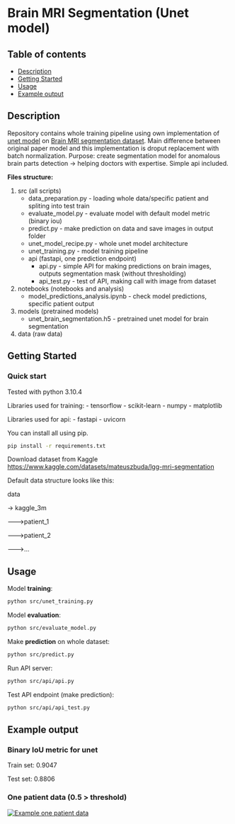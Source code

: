 # Brain MRI Segmentation (Unet model)

## Table of contents

* [Description](#description)
* [Getting Started](#getting-started)
* [Usage](#usage)
* [Example output](#example-output)

## Description

Repository contains whole training pipeline using own implementation of [unet model](https://arxiv.org/abs/1505.04597) on [Brain MRI segmentation dataset](https://www.kaggle.com/datasets/mateuszbuda/lgg-mri-segmentation).
Main difference between original paper model and this implementation is droput replacement with batch normalization.
Purpose: create segmentation model for anomalous brain parts detection -> helping doctors with expertise.
Simple api included.

**Files structure:**

1. src (all scripts)
    * data_preparation.py - loading whole data/specific patient and spliting into test train
    * evaluate_model.py - evaluate model with default model metric (binary iou)
    * predict.py - make prediction on data and save images in output folder
    * unet_model_recipe.py - whole unet model architecture
    * unet_training.py - model training pipeline
    * api (fastapi, one prediction endpoint)
        * api.py - simple API for making predictions on brain images, outputs segmentation mask (without thresholding)
        * api_test.py - test of API, making call with image from dataset
2. notebooks (notebooks and analysis)
    * model_predictions_analysis.ipynb - check model predictions, specific patient output
3. models (pretrained models)
    * unet_brain_segmentation.h5 - pretrained unet model for brain segmentation
4. data (raw data)

## Getting Started

### Quick start

Tested with python 3.10.4

Libraries used for training:
    - tensorflow
    - scikit-learn
    - numpy
    - matplotlib

Libraries used for api:
    - fastapi
    - uvicorn

You can install all using pip.

```bash
pip install -r requirements.txt
```

Download dataset from Kaggle
https://www.kaggle.com/datasets/mateuszbuda/lgg-mri-segmentation

Default data structure looks like this:

data

-> kaggle_3m

--->patient_1

--->patient_2

--->...

## Usage

Model **training**:

```bash
python src/unet_training.py
```

Model **evaluation**:

```bash
python src/evaluate_model.py
```

Make **prediction** on whole dataset:

```bash
python src/predict.py
```

Run API server:

```bash
python src/api/api.py
```

Test API endpoint (make prediction):

```bash
python src/api/api_test.py
```

## Example output

### Binary IoU metric for unet

Train set: 0.9047

Test set: 0.8806

### One patient data (0.5 > threshold)

[![Example one patient data](https://i.imgur.com/ft3xywn.png "Example one patient data")](https://i.imgur.com/ft3xywn.png "Example one patient data")
